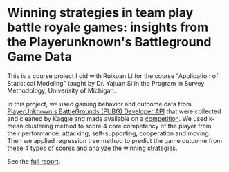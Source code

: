 # Winning strategies in team play battle royale games: insights from the Playerunknown's Battleground Game Data

This is a course project I did with Ruixuan Li for the course "Application of Statistical Modeling" taught by Dr. Yajuan Si in the Program in Survey Methodology, Univerisity of Michigan.

In this project, we used gaming behavior and outcome data from [PlayerUnknown's BattleGrounds (PUBG) Developer API](https://developer.pubg.com) that were collected and cleaned by Kaggle and made available on a [competition](https://www.kaggle.com/c/pubg-finish-placement-prediction). We used k-mean clustering method to score 4 core competency of the player from their performance: attacking, self-supporting, cooperation and moving. Then we applied regression tree method to predict the game outcome from these 4 types of scores and analyze the winning strategies. 

See the [full report](PUBG_project.pdf).